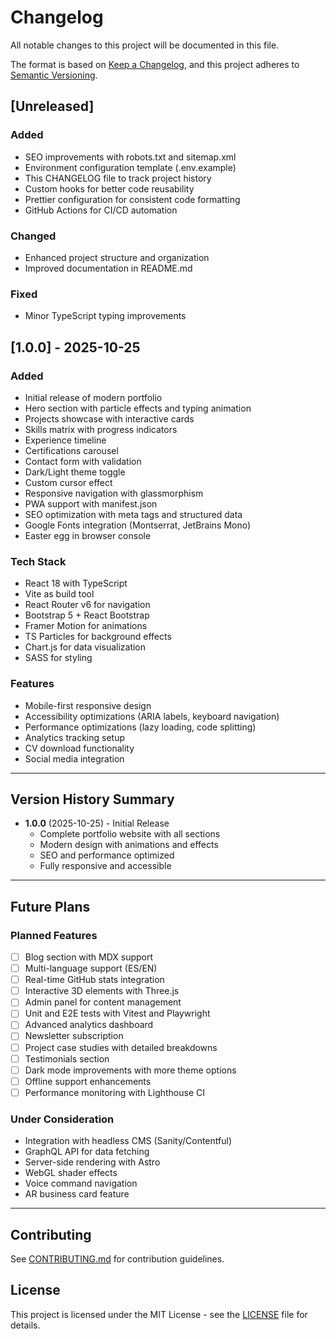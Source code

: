 # Changelog

All notable changes to this project will be documented in this file.

The format is based on [Keep a Changelog](https://keepachangelog.com/en/1.0.0/),
and this project adheres to [Semantic Versioning](https://semver.org/spec/v2.0.0.html).

## [Unreleased]

### Added
- SEO improvements with robots.txt and sitemap.xml
- Environment configuration template (.env.example)
- This CHANGELOG file to track project history
- Custom hooks for better code reusability
- Prettier configuration for consistent code formatting
- GitHub Actions for CI/CD automation

### Changed
- Enhanced project structure and organization
- Improved documentation in README.md

### Fixed
- Minor TypeScript typing improvements

## [1.0.0] - 2025-10-25

### Added
- Initial release of modern portfolio
- Hero section with particle effects and typing animation
- Projects showcase with interactive cards
- Skills matrix with progress indicators
- Experience timeline
- Certifications carousel
- Contact form with validation
- Dark/Light theme toggle
- Custom cursor effect
- Responsive navigation with glassmorphism
- PWA support with manifest.json
- SEO optimization with meta tags and structured data
- Google Fonts integration (Montserrat, JetBrains Mono)
- Easter egg in browser console

### Tech Stack
- React 18 with TypeScript
- Vite as build tool
- React Router v6 for navigation
- Bootstrap 5 + React Bootstrap
- Framer Motion for animations
- TS Particles for background effects
- Chart.js for data visualization
- SASS for styling

### Features
- Mobile-first responsive design
- Accessibility optimizations (ARIA labels, keyboard navigation)
- Performance optimizations (lazy loading, code splitting)
- Analytics tracking setup
- CV download functionality
- Social media integration

---

## Version History Summary

- **1.0.0** (2025-10-25) - Initial Release
  - Complete portfolio website with all sections
  - Modern design with animations and effects
  - SEO and performance optimized
  - Fully responsive and accessible

---

## Future Plans

### Planned Features
- [ ] Blog section with MDX support
- [ ] Multi-language support (ES/EN)
- [ ] Real-time GitHub stats integration
- [ ] Interactive 3D elements with Three.js
- [ ] Admin panel for content management
- [ ] Unit and E2E tests with Vitest and Playwright
- [ ] Advanced analytics dashboard
- [ ] Newsletter subscription
- [ ] Project case studies with detailed breakdowns
- [ ] Testimonials section
- [ ] Dark mode improvements with more theme options
- [ ] Offline support enhancements
- [ ] Performance monitoring with Lighthouse CI

### Under Consideration
- Integration with headless CMS (Sanity/Contentful)
- GraphQL API for data fetching
- Server-side rendering with Astro
- WebGL shader effects
- Voice command navigation
- AR business card feature

---

## Contributing

See [CONTRIBUTING.md](CONTRIBUTING.md) for contribution guidelines.

## License

This project is licensed under the MIT License - see the [LICENSE](LICENSE) file for details.


